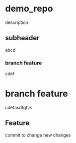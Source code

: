 # demo_repo
description

## subheader
abcd

### branch feature

cdef

# branch feature

cdefasdfghjk

## Feature 

commit to change
new changes